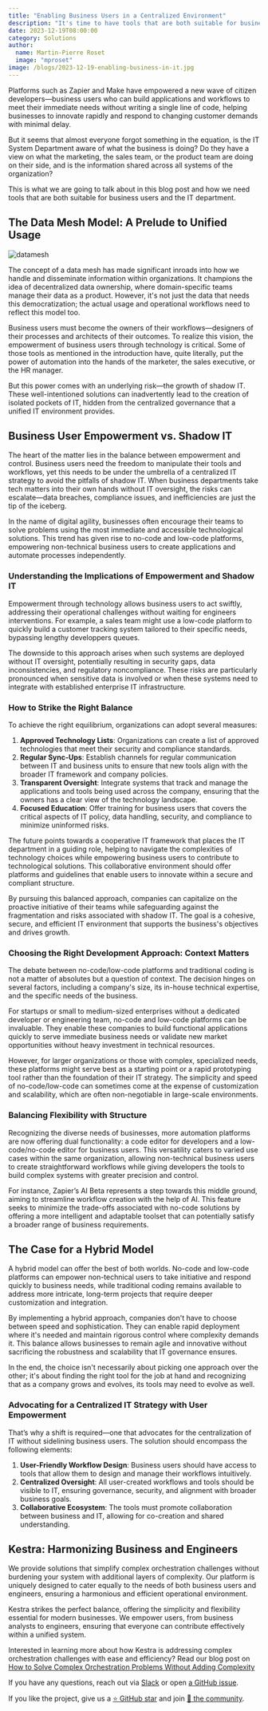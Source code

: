 ```yaml
---
title: "Enabling Business Users in a Centralized Environment"
description: "It's time to have tools that are both suitable for business users and engineers"
date: 2023-12-19T08:00:00
category: Solutions
author:
  name: Martin-Pierre Roset
  image: "mproset"
image: /blogs/2023-12-19-enabling-business-in-it.jpg
---
```


Platforms such as Zapier and Make have empowered a new wave of citizen developers—business users who can build applications and workflows to meet their immediate needs without writing a single line of code, helping businesses to innovate rapidly and respond to changing customer demands with minimal delay.

But it seems that almost everyone forgot something in the equation, is the IT System Department aware of what the business is doing? Do they have a view on what the marketing, the sales team, or the product team are doing on their side, and is the information shared across all systems of the organization?

This is what we are going to talk about in this blog post and how we need tools that are both suitable for business users and the IT department.

## The Data Mesh Model: A Prelude to Unified Usage

![datamesh](/blogs/2023-12-19-enabling-business-in-it/datamesh.png)

The concept of a data mesh has made significant inroads into how we handle and disseminate information within organizations. It champions the idea of decentralized data ownership, where domain-specific teams manage their data as a product. However, it's not just the data that needs this democratization; the actual usage and operational workflows need to reflect this model too. 

Business users must become the owners of their workflows—designers of their processes and architects of their outcomes. To realize this vision, the empowerment of business users through technology is critical. Some of those tools as mentioned in the introduction have, quite literally, put the power of automation into the hands of the marketer, the sales executive, or the HR manager.

 But this power comes with an underlying risk—the growth of shadow IT. These well-intentioned solutions can inadvertently lead to the creation of isolated pockets of IT, hidden from the centralized governance that a unified IT environment provides.

## Business User Empowerment vs. Shadow IT

The heart of the matter lies in the balance between empowerment and control. Business users need the freedom to manipulate their tools and workflows, yet this needs to be under the umbrella of a centralized IT strategy to avoid the pitfalls of shadow IT. When business departments take tech matters into their own hands without IT oversight, the risks can escalate—data breaches, compliance issues, and inefficiencies are just the tip of the iceberg.

In the name of digital agility, businesses often encourage their teams to solve problems using the most immediate and accessible technological solutions. This trend has given rise to no-code and low-code platforms, empowering non-technical business users to create applications and automate processes independently. 

### Understanding the Implications of Empowerment and Shadow IT

Empowerment through technology allows business users to act swiftly, addressing their operational challenges without waiting for engineers interventions. For example, a sales team might use a low-code platform to quickly build a customer tracking system tailored to their specific needs, bypassing lengthy developpers queues.

The downside to this approach arises when such systems are deployed without IT oversight, potentially resulting in security gaps, data inconsistencies, and regulatory noncompliance. These risks are particularly pronounced when sensitive data is involved or when these systems need to integrate with established enterprise IT infrastructure.

### How to Strike the Right Balance

To achieve the right equilibrium, organizations can adopt several measures:

1. **Approved Technology Lists**: Organizations can create a list of approved technologies that meet their security and compliance standards.
2. **Regular Sync-Ups**: Establish channels for regular communication between IT and business units to ensure that new tools align with the broader IT framework and company policies.
3. **Transparent Oversight**: Integrate systems that track and manage the applications and tools being used across the company, ensuring that the owners has a clear view of the technology landscape.
4. **Focused Education**: Offer training for business users that covers the critical aspects of IT policy, data handling, security, and compliance to minimize uninformed risks.

The future points towards a cooperative IT framework that places the IT department in a guiding role, helping to navigate the complexities of technology choices while empowering business users to contribute to technological solutions. This collaborative environment should offer platforms and guidelines that enable users to innovate within a secure and compliant structure.

By pursuing this balanced approach, companies can capitalize on the proactive initiative of their teams while safeguarding against the fragmentation and risks associated with shadow IT. The goal is a cohesive, secure, and efficient IT environment that supports the business's objectives and drives growth.

### Choosing the Right Development Approach: Context Matters

The debate between no-code/low-code platforms and traditional coding is not a matter of absolutes but a question of context. The decision hinges on several factors, including a company's size, its in-house technical expertise, and the specific needs of the business.

For startups or small to medium-sized enterprises without a dedicated developer or engineering team, no-code and low-code platforms can be invaluable. They enable these companies to build functional applications quickly to serve immediate business needs or validate new market opportunities without heavy investment in technical resources.

However, for larger organizations or those with complex, specialized needs, these platforms might serve best as a starting point or a rapid prototyping tool rather than the foundation of their IT strategy. The simplicity and speed of no-code/low-code can sometimes come at the expense of customization and scalability, which are often non-negotiable in large-scale environments.

### Balancing Flexibility with Structure

Recognizing the diverse needs of businesses, more automation platforms are now offering dual functionality: a code editor for developers and a low-code/no-code editor for business users. This versatility caters to varied use cases within the same organization, allowing non-technical business users to create straightforward workflows while giving developers the tools to build complex systems with greater precision and control.

For instance, Zapier’s AI Beta represents a step towards this middle ground, aiming to streamline workflow creation with the help of AI. This feature seeks to minimize the trade-offs associated with no-code solutions by offering a more intelligent and adaptable toolset that can potentially satisfy a broader range of business requirements.

## The Case for a Hybrid Model

A hybrid model can offer the best of both worlds. No-code and low-code platforms can empower non-technical users to take initiative and respond quickly to business needs, while traditional coding remains available to address more intricate, long-term projects that require deeper customization and integration.

By implementing a hybrid approach, companies don't have to choose between speed and sophistication. They can enable rapid deployment where it's needed and maintain rigorous control where complexity demands it. This balance allows businesses to remain agile and innovative without sacrificing the robustness and scalability that IT governance ensures.

In the end, the choice isn't necessarily about picking one approach over the other; it's about finding the right tool for the job at hand and recognizing that as a company grows and evolves, its tools may need to evolve as well.

### Advocating for a Centralized IT Strategy with User Empowerment

That’s why a  shift is required—one that advocates for the centralization of IT without sidelining business users. The solution should encompass the following elements:

1. **User-Friendly Workflow Design**: Business users should have access to tools that allow them to design and manage their workflows intuitively.
2. **Centralized Oversight**: All user-created workflows and tools should be visible to IT, ensuring governance, security, and alignment with broader business goals.
3. **Collaborative Ecosystem**: The tools must promote collaboration between business and IT, allowing for co-creation and shared understanding.

## Kestra: Harmonizing Business and Engineers

We provide solutions that simplify complex orchestration challenges without burdening your system with additional layers of complexity. Our platform is uniquely designed to cater equally to the needs of both business users and  engineers, ensuring a harmonious and efficient operational environment.

Kestra strikes the perfect balance, offering the simplicity and flexibility essential for modern businesses. We empower users, from business analysts to engineers, ensuring that everyone can contribute effectively within a unified system.

Interested in learning more about how Kestra is addressing complex orchestration challenges with ease and efficiency? Read our blog post on [How to Solve Complex Orchestration Problems Without Adding Complexity](https://kestra.io/blogs/2023-12-14-orchestration-problems-and-complexity)

If you have any questions, reach out via [Slack](https://kestra.io/slack) or open [a GitHub issue](https://github.com/kestra-io/kestra).

If you like the project, give us a [⭐️ GitHub star](https://github.com/kestra-io/kestra) and join [🫶 the community](https://kestra.io/slack).
